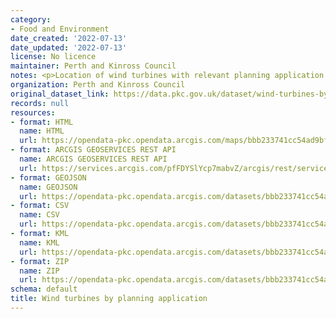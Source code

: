 ```yaml
---
category:
- Food and Environment
date_created: '2022-07-13'
date_updated: '2022-07-13'
license: No licence
maintainer: Perth and Kinross Council
notes: <p>Location of wind turbines with relevant planning application information.</p>
organization: Perth and Kinross Council
original_dataset_link: https://data.pkc.gov.uk/dataset/wind-turbines-by-planning-application
records: null
resources:
- format: HTML
  name: HTML
  url: https://opendata-pkc.opendata.arcgis.com/maps/bbb233741cc54ad9bf545ac30cf908f6_0
- format: ARCGIS GEOSERVICES REST API
  name: ARCGIS GEOSERVICES REST API
  url: https://services.arcgis.com/pfFDYSlYcp7mabvZ/arcgis/rest/services/Wind_turbines_by_planning_application/FeatureServer/0
- format: GEOJSON
  name: GEOJSON
  url: https://opendata-pkc.opendata.arcgis.com/datasets/bbb233741cc54ad9bf545ac30cf908f6_0.geojson?outSR=%7B%22latestWkid%22%3A27700%2C%22wkid%22%3A27700%7D
- format: CSV
  name: CSV
  url: https://opendata-pkc.opendata.arcgis.com/datasets/bbb233741cc54ad9bf545ac30cf908f6_0.csv?outSR=%7B%22latestWkid%22%3A27700%2C%22wkid%22%3A27700%7D
- format: KML
  name: KML
  url: https://opendata-pkc.opendata.arcgis.com/datasets/bbb233741cc54ad9bf545ac30cf908f6_0.kml?outSR=%7B%22latestWkid%22%3A27700%2C%22wkid%22%3A27700%7D
- format: ZIP
  name: ZIP
  url: https://opendata-pkc.opendata.arcgis.com/datasets/bbb233741cc54ad9bf545ac30cf908f6_0.zip?outSR=%7B%22latestWkid%22%3A27700%2C%22wkid%22%3A27700%7D
schema: default
title: Wind turbines by planning application
---
```

